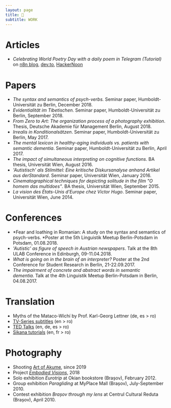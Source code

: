 ```yaml
---
layout: page
title: 🧠
subtitle: WORK
---
```


# Articles
- *Celebrating World Poetry Day with a daily poem in Telegram (Tutorial)* on [n8n blog](https://n8n.io/blog/world-poetry-day-workflow/), [dev.to](https://dev.to/n8n/celebrating-world-poetry-day-with-a-daily-poem-in-telegram-1f0f), [HackerNoon](https://hackernoon.com/using-an-api-to-return-a-daily-poem-in-telegram-to-celebrate-world-poetry-day-vz3r35pj)


# Papers

-   *The syntax and semantics of psych-verbs.* Seminar paper, Humboldt-Universität zu Berlin, December 2018.
-   *Evidentialität im Tibetischen.* Seminar paper, Humboldt-Universität zu Berlin, September 2018.
-   *From Zero to Art: The organization process of a photography exhibition*. Thesis, Deutsche Akademie für Management Berlin, August 2018.
-   *Irrealis in Konditionalsätzen*. Seminar paper, Humboldt-Universität zu Berlin, May 2017.
-   *The mental lexicon in healthy-aging individuals vs. patients with semantic dementia*. Seminar paper, Humboldt-Universität zu Berlin, April 2017.
-   *The impact of simultaneous interpreting on cognitive functions*. BA thesis, Universität Wien, August 2016.
-   *'Autistisch' als Stilmittel: Eine kritische Diskursanalyse anhand Artikel aus derStandard*. Seminar paper, Universität Wien, January 2016.
-   *Cinematographical techniques for depicting solitude in the film "O homem das multidoes"*. BA thesis, Universität Wien, September 2015.
-   *La vision des États-Unis d'Europe chez Victor Hugo*. Seminar paper, Universität Wien, June 2014.


# Conferences

-   *Fear and loathing in Romanian: A study on the syntax and semantics of psych-verbs. *Poster at the 5th Linguistik Meetup Berlin-Potsdam in Potsdam, 01.08.2018.
-   *'Autistic' as figure of speech in Austrian newspapers*. Talk at the 8th ULAB Conference in Edinburgh, 09-11.04.2018.
-   *What is going on in the brain of an interpreter?* Poster at the 2nd Conference for Student Research in Berlin, 21-22.09.2017.
-   *The impairment of concrete and abstract words in semantic dementia.* Talk at the 4th Linguistik Meetup Berlin-Potsdam in Berlin, 04.08.2017.


# Translation

-   Myths of the Mataco-Wichí by Prof. Karl-Georg Lettner (de, es > ro)
-   [TV-Series subtitles](https://amara.org/en/purchase-subtitles/) (en > ro)
-   [TED Talks](http://ted.com/profiles/3413785/translator) (en, de, es > ro)
-   [Sikana tutorials](https://www.sikana.tv/) (en, fr > ro)


# Photography

- Shooting [Art of Akume](https://lorenaciutacu.com/2019/03/31/art-of-akume-exhibition-in-berlin/#jp-carousel-7703), since 2019
- Project [*Embodied Visions*](https://www.instagram.com/embodiedvisions/), 2018
- Solo exhibition *Eurotrip* at Okian bookstore (Brașov), February 2012.
- Group exhibition *Paragliding* at MyPlace Mall (Brașov), July-September 2010.
- Contest exhibition *Brașov through my lens* at Centrul Cultural Reduta (Brașov), April 2010.
